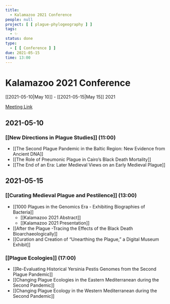 ```yaml
---
title:
  - Kalamazoo 2021 Conference
people: null
project: [ [ plague-phylogeography ] ]
tags:
  - ✨
status: done
type:
  - [ [ Conference ] ]
due: 2021-05-15
time: 13:00
---
```


# Kalamazoo 2021 Conference

[[2021-05-10|May 10]] - [[2021-05-15|May 15]] 2021

[Meeting Link]()

## 2021-05-10

### [[New Directions in Plague Studies]] (11:00)
- [[The Second Plague Pandemic in the Baltic Region: New Evidence from Ancient DNA]]
- [[The Role of Pneumonic Plague in Cairo’s Black Death Mortality]]
- [[The End of an Era: Later Medieval Views on an Early Medieval Plague]]

## 2021-05-15

### [[Curating Medieval Plague and Pestilence]] (13:00)
- [[1000 Plagues in the Genomics Era - Exhibiting Biographies of Bacteria]]
  - [[Kalamazoo 2021 Abstract]]
  - [[Kalamazoo 2021 Presentation]]
- [[After the Plague -Tracing the Effects of the Black Death Bioarchaeologically]]
- [[Curation and Creation of “Unearthing the Plague,” a Digital Museum Exhibit]]

### [[Plague Ecologies]] (17:00)
- [[Re-Evaluating Historical Yersinia Pestis Genomes from the Second Plague Pandemic]]
- [[Changing Plague Ecologies in the Eastern Mediterranean during the Second Pandemic]]
- [[Changing Plague Ecology in the Western Mediterranean during the Second Pandemic]]